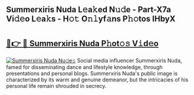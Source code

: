 ## Summerxiris Nuda L𝚎a𝚔ed N𝚞𝚍e - Part-X7a Vi𝚍𝚎o L𝚎a𝚔s - H𝚘𝚝 O𝚗𝚕yf𝚊ns P𝚑𝚘tos IHbyX

# <h2><a href="http://kf0hgnj.oniu.top/?m=Summerxiris+Nuda">🔗👉 🔴 Summerxiris Nuda P𝚑ot𝚘𝚜 V𝚒d𝚎o</a></h2>

[![Summerxiris Nuda Nu𝚍e𝚜](https://i.imgur.com/0qMVB7G.gif)](http://kf0hgnj.oniu.top/?m=Summerxiris+Nuda)
Social media influencer Summerxiris Nuda, famed for disseminating dance and lifestyle knowledge, through presentations and personal blogs. Summerxiris Nuda's public image is characterized by its warm and genuine demeanor, but the intricacies of his personal life remain shrouded in secrecy.  

